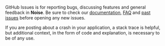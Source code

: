 GitHub Issues is for reporting bugs, discussing features and general feedback in **Noise**. Be sure to check our [documentation](http://cocoadocs.org/docsets/Noise), [FAQ](https://github.com/RamonGilabert/Noise/wiki/FAQ) and [past issues](https://github.com/RamonGilabert/Noise/issues?state=closed) before opening any new issues.

If you are posting about a crash in your application, a stack trace is helpful, but additional context, in the form of code and explanation, is necessary to be of any use.
